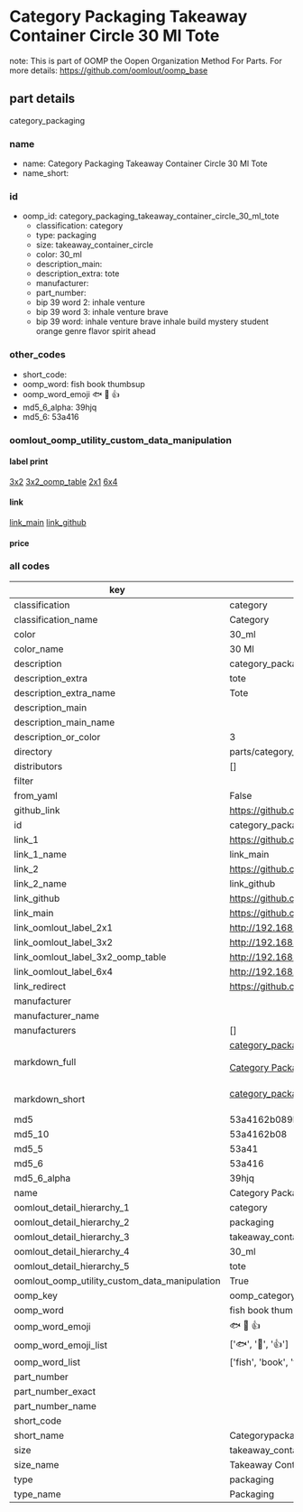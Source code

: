 # Category Packaging Takeaway Container Circle 30 Ml Tote  

note: This is part of OOMP the Oopen Organization Method For Parts. For more details: https://github.com/oomlout/oomp_base

##  part details
  



category_packaging



### name
* name: Category Packaging Takeaway Container Circle 30 Ml Tote
* name_short: 
### id
* oomp_id: category_packaging_takeaway_container_circle_30_ml_tote
  * classification: category
  * type: packaging
  * size: takeaway_container_circle
  * color: 30_ml
  * description_main: 
  * description_extra: tote
  * manufacturer: 
  * part_number: 
  * bip 39 word 2: inhale venture
  * bip 39 word 3: inhale venture brave
  * bip 39 word: inhale venture brave inhale build mystery student orange genre flavor spirit ahead

### other_codes
* short_code: 
* oomp_word: fish book thumbsup
* oomp_word_emoji :fish: :book: :thumbsup:
* md5_6_alpha: 39hjq
* md5_6: 53a416






### oomlout_oomp_utility_custom_data_manipulation
#### label print
[3x2](http://192.168.1.245:1112/?label=oomp%2039hjq)
[3x2_oomp_table](http://192.168.1.108:1112/?label=oomp%2039hjq)
[2x1](http://192.168.1.242:1112/?label=oomp%2039hjq)
[6x4](http://192.168.1.55:1112/?label=oomp%2039hjq)    

#### link

[link_main](https://github.com/oomlout/oomlout_oomp_version_1_messy/tree/main/parts/category_packaging_takeaway_container_circle_30_ml_tote) [link_github](https://github.com/oomlout/oomlout_oomp_version_1_messy/tree/main/parts/category_packaging_takeaway_container_circle_30_ml_tote)                             

#### price







### all codes 
| key | value |  
| --- | --- |  
| classification | category |  
| classification_name | Category |  
| color | 30_ml |  
| color_name | 30 Ml |  
| description | category_packaging |  
| description_extra | tote |  
| description_extra_name | Tote |  
| description_main |  |  
| description_main_name |  |  
| description_or_color | 3  |  
| directory | parts/category_packaging_takeaway_container_circle_30_ml_tote |  
| distributors | [] |  
| filter |  |  
| from_yaml | False |  
| github_link | https://github.com/oomlout/oomlout_oomp_part_src/tree/main/parts/category_packaging_takeaway_container_circle_30_ml_tote |  
| id | category_packaging_takeaway_container_circle_30_ml_tote |  
| link_1 | https://github.com/oomlout/oomlout_oomp_version_1_messy/tree/main/parts/category_packaging_takeaway_container_circle_30_ml_tote |  
| link_1_name | link_main |  
| link_2 | https://github.com/oomlout/oomlout_oomp_version_1_messy/tree/main/parts/category_packaging_takeaway_container_circle_30_ml_tote |  
| link_2_name | link_github |  
| link_github | https://github.com/oomlout/oomlout_oomp_version_1_messy/tree/main/parts/category_packaging_takeaway_container_circle_30_ml_tote |  
| link_main | https://github.com/oomlout/oomlout_oomp_version_1_messy/tree/main/parts/category_packaging_takeaway_container_circle_30_ml_tote |  
| link_oomlout_label_2x1 | http://192.168.1.242:1112/?label=oomp%2039hjq |  
| link_oomlout_label_3x2 | http://192.168.1.245:1112/?label=oomp%2039hjq |  
| link_oomlout_label_3x2_oomp_table | http://192.168.1.108:1112/?label=oomp%2039hjq |  
| link_oomlout_label_6x4 | http://192.168.1.55:1112/?label=oomp%2039hjq |  
| link_redirect | https://github.com/oomlout/oomlout_oomp_version_1_messy/tree/main/parts/category_packaging_takeaway_container_circle_30_ml_tote |  
| manufacturer |  |  
| manufacturer_name |  |  
| manufacturers | [] |  
| markdown_full | [category_packaging_takeaway_container_circle_30_ml_tote](none)<br>[](none)<br>[Category Packaging Takeaway Container Circle 30 Ml Tote](none)<br><br> |  
| markdown_short | [category_packaging_takeaway_container_circle_30_ml_tote](none)<br><br> |  
| md5 | 53a4162b089bdaee498ee73a36bc939d |  
| md5_10 | 53a4162b08 |  
| md5_5 | 53a41 |  
| md5_6 | 53a416 |  
| md5_6_alpha | 39hjq |  
| name | Category Packaging Takeaway Container Circle 30 Ml Tote |  
| oomlout_detail_hierarchy_1 | category |  
| oomlout_detail_hierarchy_2 | packaging |  
| oomlout_detail_hierarchy_3 | takeaway_container_circle |  
| oomlout_detail_hierarchy_4 | 30_ml |  
| oomlout_detail_hierarchy_5 | tote |  
| oomlout_oomp_utility_custom_data_manipulation | True |  
| oomp_key | oomp_category_packaging_takeaway_container_circle_30_ml_tote |  
| oomp_word | fish book thumbsup |  
| oomp_word_emoji | :fish: :book: :thumbsup: |  
| oomp_word_emoji_list | [':fish:', ':book:', ':thumbsup:'] |  
| oomp_word_list | ['fish', 'book', 'thumbsup'] |  
| part_number |  |  
| part_number_exact |  |  
| part_number_name |  |  
| short_code |  |  
| short_name | Categorypackaging |  
| size | takeaway_container_circle |  
| size_name | Takeaway Container Circle |  
| type | packaging |  
| type_name | Packaging |  
